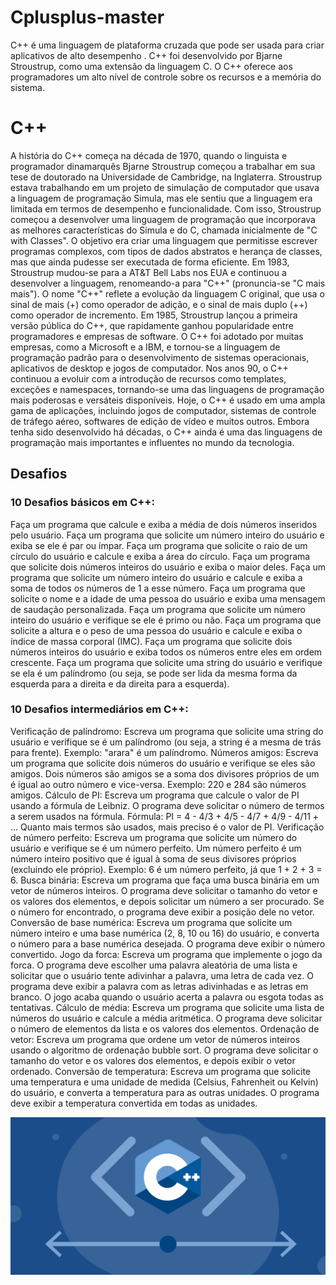 # Cplusplus-master
C++ é uma linguagem de plataforma cruzada que pode ser usada para criar aplicativos de alto desempenho . C++ foi desenvolvido por Bjarne Stroustrup, como uma extensão da linguagem C. O C++ oferece aos programadores um alto nível de controle sobre os recursos e a memória do sistema.
# C++

A história do C++ começa na década de 1970, quando o linguista e programador dinamarquês Bjarne Stroustrup começou a trabalhar em sua tese de doutorado na Universidade de Cambridge, na Inglaterra. Stroustrup estava trabalhando em um projeto de simulação de computador que usava a linguagem de programação Simula, mas ele sentiu que a linguagem era limitada em termos de desempenho e funcionalidade.
Com isso, Stroustrup começou a desenvolver uma linguagem de programação que incorporava as melhores características do Simula e do C, chamada inicialmente de "C with Classes". O objetivo era criar uma linguagem que permitisse escrever programas complexos, com tipos de dados abstratos e herança de classes, mas que ainda pudesse ser executada de forma eficiente.
Em 1983, Stroustrup mudou-se para a AT&T Bell Labs nos EUA e continuou a desenvolver a linguagem, renomeando-a para "C++" (pronuncia-se "C mais mais"). O nome "C++" reflete a evolução da linguagem C original, que usa o sinal de mais (+) como operador de adição, e o sinal de mais duplo (++) como operador de incremento.
Em 1985, Stroustrup lançou a primeira versão pública do C++, que rapidamente ganhou popularidade entre programadores e empresas de software. O C++ foi adotado por muitas empresas, como a Microsoft e a IBM, e tornou-se a linguagem de programação padrão para o desenvolvimento de sistemas operacionais, aplicativos de desktop e jogos de computador.
Nos anos 90, o C++ continuou a evoluir com a introdução de recursos como templates, exceções e namespaces, tornando-se uma das linguagens de programação mais poderosas e versáteis disponíveis.
Hoje, o C++ é usado em uma ampla gama de aplicações, incluindo jogos de computador, sistemas de controle de tráfego aéreo, softwares de edição de vídeo e muitos outros. Embora tenha sido desenvolvido há décadas, o C++ ainda é uma das linguagens de programação mais importantes e influentes no mundo da tecnologia.

## Desafios 

### 10 Desafios básicos em C++:

Faça um programa que calcule e exiba a média de dois números inseridos pelo usuário.
Faça um programa que solicite um número inteiro do usuário e exiba se ele é par ou ímpar.
Faça um programa que solicite o raio de um círculo do usuário e calcule e exiba a área do círculo.
Faça um programa que solicite dois números inteiros do usuário e exiba o maior deles.
Faça um programa que solicite um número inteiro do usuário e calcule e exiba a soma de todos os números de 1 a esse número.
Faça um programa que solicite o nome e a idade de uma pessoa do usuário e exiba uma mensagem de saudação personalizada.
Faça um programa que solicite um número inteiro do usuário e verifique se ele é primo ou não.
Faça um programa que solicite a altura e o peso de uma pessoa do usuário e calcule e exiba o índice de massa corporal (IMC).
Faça um programa que solicite dois números inteiros do usuário e exiba todos os números entre eles em ordem crescente.
Faça um programa que solicite uma string do usuário e verifique se ela é um palíndromo (ou seja, se pode ser lida da mesma forma da esquerda para a direita e da direita para a esquerda).

### 10 Desafios intermediários em C++:

Verificação de palíndromo:
Escreva um programa que solicite uma string do usuário e verifique se é um palíndromo (ou seja, a string é a mesma de trás para frente).
Exemplo: "arara" é um palíndromo.
Números amigos:
Escreva um programa que solicite dois números do usuário e verifique se eles são amigos. Dois números são amigos se a soma dos divisores próprios de um é igual ao outro número e vice-versa.
Exemplo: 220 e 284 são números amigos.
Cálculo de PI:
Escreva um programa que calcule o valor de PI usando a fórmula de Leibniz. O programa deve solicitar o número de termos a serem usados na fórmula.
Fórmula: PI = 4 - 4/3 + 4/5 - 4/7 + 4/9 - 4/11 + ...
Quanto mais termos são usados, mais preciso é o valor de PI.
Verificação de número perfeito:
Escreva um programa que solicite um número do usuário e verifique se é um número perfeito. Um número perfeito é um número inteiro positivo que é igual à soma de seus divisores próprios (excluindo ele próprio).
Exemplo: 6 é um número perfeito, já que 1 + 2 + 3 = 6.
Busca binária:
Escreva um programa que faça uma busca binária em um vetor de números inteiros. O programa deve solicitar o tamanho do vetor e os valores dos elementos, e depois solicitar um número a ser procurado. Se o número for encontrado, o programa deve exibir a posição dele no vetor.
Conversão de base numérica:
Escreva um programa que solicite um número inteiro e uma base numérica (2, 8, 10 ou 16) do usuário, e converta o número para a base numérica desejada. O programa deve exibir o número convertido.
Jogo da forca:
Escreva um programa que implemente o jogo da forca. O programa deve escolher uma palavra aleatória de uma lista e solicitar que o usuário tente adivinhar a palavra, uma letra de cada vez. O programa deve exibir a palavra com as letras adivinhadas e as letras em branco. O jogo acaba quando o usuário acerta a palavra ou esgota todas as tentativas.
Cálculo de média:
Escreva um programa que solicite uma lista de números do usuário e calcule a média aritmética. O programa deve solicitar o número de elementos da lista e os valores dos elementos.
Ordenação de vetor:
Escreva um programa que ordene um vetor de números inteiros usando o algoritmo de ordenação bubble sort. O programa deve solicitar o tamanho do vetor e os valores dos elementos, e depois exibir o vetor ordenado.
Conversão de temperatura:
Escreva um programa que solicite uma temperatura e uma unidade de medida (Celsius, Fahrenheit ou Kelvin) do usuário, e converta a temperatura para as outras unidades. O programa deve exibir a temperatura convertida em todas as unidades.

<img src="c.png">
